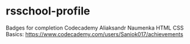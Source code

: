 # rsschool-profile
 Badges for completion Codecademy
Aliaksandr Naumenka
HTML CSS Basics: https://www.codecademy.com/users/Saniok017/achievements
